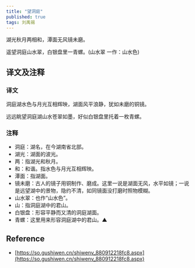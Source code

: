 ```yaml
---
title: "望洞庭"
published: true
tags: 刘禹锡
---
```


湖光秋月两相和，潭面无风镜未磨。

遥望洞庭山水翠，白银盘里一青螺。(山水翠 一作：山水色)

## 译文及注释

### 译文

洞庭湖水色与月光互相辉映，湖面风平浪静，犹如未磨的铜镜。

远远眺望洞庭湖山水苍翠如墨，好似白银盘里托着一枚青螺。

### 注释

- 洞庭：湖名，在今湖南省北部。
- 湖光：湖面的波光。
- 两：指湖光和秋月。
- 和：和谐。指水色与月光互相辉映。
- 潭面：指湖面。
- 镜未磨：古人的镜子用铜制作、磨成。这里一说是湖面无风，水平如镜；一说是远望湖中的景物，隐约不清，如同镜面没打磨时照物模糊。
- 山水翠：也作“山水色”。
- 山：指洞庭湖中的君山。
- 白银盘：形容平静而又清的洞庭湖面。
- 青螺：这里用来形容洞庭湖中的君山。▲

## Reference

- [https://so.gushiwen.cn/shiwenv_880912218fc8.aspx](https://so.gushiwen.cn/shiwenv_880912218fc8.aspx)